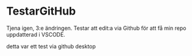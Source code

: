 # TestarGitHub

Tjena igen, 3:e ändringen. Testar att edit:a via Github för att få min repo uppdatterad i VSCODE.

detta var ett test via github desktop
